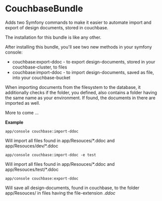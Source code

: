 CouchbaseBundle
===============

Adds two Symfony commands to make it easier to automate import and export of design documents, stored in couchbase.

The installation for this bundle is like any other.

After installing this bundle, you'll see two new methods in your symfony console:

* couchbase:export-ddoc - to export design-documents, stored in your couchbase-cluster, to files
* couchbase:import-ddoc - to import design-documents, saved as file, into your couchbase-bucket

When importing documents from the filesystem to the database, it additionally checks if the folder, you defined, also
contains a folder having the same name as your environment. If found, the documents in there are imported as well.

More to come ...

**Example**

    app/console couchbase:import-ddoc
Will import all files found in app/Resouces/\*.ddoc and  app/Resouces/dev/\*.ddoc

    app/console couchbase:import-ddoc -e test
Will import all files found in app/Resouces/\*.ddoc and  app/Resouces/test/\*.ddoc

    app/console couchbase:export-ddoc
Will save all design-documents, found in couchbase, to the folder app/Resouces/ in files having the file-extension *.ddoc*
